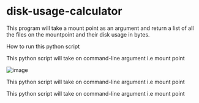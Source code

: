 # disk-usage-calculator
This program will take a mount point as an argument and return a list of all the files on the mountpoint and their disk usage in bytes.

How to run this python script



This python script will take on command-line argument i.e mount point 

![image](https://user-images.githubusercontent.com/25560217/50039490-69491f80-0059-11e9-8c0e-aa201e4cca69.png)


This python script will take on command-line argument i.e mount point

This python script will take on command-line argument i.e mount point

